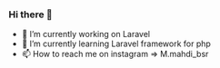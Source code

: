 ### Hi there 👋

<!--
**mahdi-baseri/mahdi-baseri** is a ✨ _special_ ✨ repository because its `README.md` (this file) appears on your GitHub profile.

Here are some ideas to get you started:
-->
- 🔭 I’m currently working on Laravel
- 🌱 I’m currently learning Laravel framework for php
- 📫 How to reach me on instagram => M.mahdi_bsr
<!-- 
- 👯 I’m looking to collaborate on ...
- 🤔 I’m looking for help with ...
- 💬 Ask me about ...
- 😄 Pronouns: ...
- ⚡ Fun fact: ...
-->
